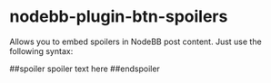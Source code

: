 # nodebb-plugin-btn-spoilers
Allows you to embed spoilers in NodeBB post content. Just use the following syntax:

##spoiler
spoiler text here
##endspoiler
